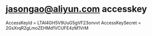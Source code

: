 # jasongao@aliyun.com accesskey

AccessKeyId = LTAI4GH5V9UuG5gVF23onvvt
AccessKeySecret = 2GsXrqR2gLmoZEHMd1VCUFE4zM1VrM



